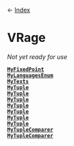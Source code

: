 ← [Index](Api-Index)
# VRage
_Not yet ready for use_

**[`MyFixedPoint`](VRage.MyFixedPoint)**  
**[`MyLanguagesEnum`](VRage.MyLanguagesEnum)**  
**[`MyTexts`](VRage.MyTexts)**  
**[`MyTuple`](VRage.MyTuple)**  
**[`MyTuple`](VRage.MyTuple)**  
**[`MyTuple`](VRage.MyTuple)**  
**[`MyTuple`](VRage.MyTuple)**  
**[`MyTuple`](VRage.MyTuple)**  
**[`MyTuple`](VRage.MyTuple)**  
**[`MyTuple`](VRage.MyTuple)**  
**[`MyTupleComparer`](VRage.MyTupleComparer)**  
**[`MyTupleComparer`](VRage.MyTupleComparer)**  
